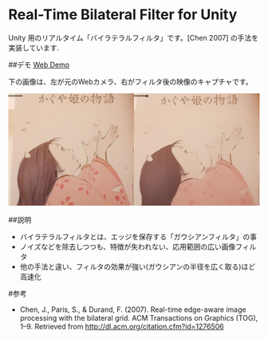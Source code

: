 Real-Time Bilateral Filter for Unity
==============
Unity 用のリアルタイム「バイラテラルフィルタ」です。[Chen 2007] の手法を実装しています.

##デモ
[Web Demo](http://nobnak.github.io/SceneSamples/RealTimeBilateralFilter/RealTimeBilateralFilter.html)

下の画像は、左が元のWebカメラ、右がフィルタ後の映像のキャプチャです。

![Left : Off, Right On](img/Result01.png)

##説明
 - バイラテラルフィルタとは、エッジを保存する「ガウシアンフィルタ」の事
 - ノイズなどを除去しつつも、特徴が失われない、応用範囲の広い画像フィルタ
 - 他の手法と違い、フィルタの効果が強い(ガウシアンの半径を広く取る)ほど高速化

#参考
 - Chen, J., Paris, S., & Durand, F. (2007). Real-time edge-aware image processing with the bilateral grid. ACM Transactions on Graphics (TOG), 1–9. Retrieved from http://dl.acm.org/citation.cfm?id=1276506

